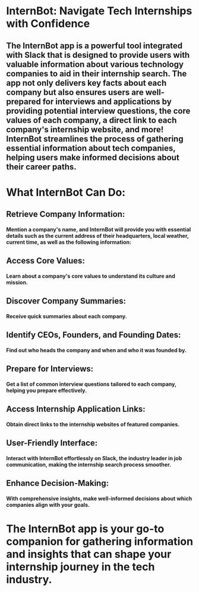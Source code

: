 # InternBot: Navigate Tech Internships with Confidence

## The InternBot app is a powerful tool integrated with Slack that is designed to provide users with valuable information about various technology companies to aid in their internship search. The app not only delivers key facts about each company but also ensures users are well-prepared for interviews and applications by providing potential interview questions, the core values of each company, a direct link to each company's internship website, and more! InternBot streamlines the process of gathering essential information about tech companies, helping users make informed decisions about their career paths.

# What InternBot Can Do:

## Retrieve Company Information:
#### Mention a company's name, and InternBot will provide you with essential details such as the current address of their headquarters, local weather, current time, as well as the following information:

## Access Core Values:
#### Learn about a company's core values to understand its culture and mission.

## Discover Company Summaries:
#### Receive quick summaries about each company.

## Identify CEOs, Founders, and Founding Dates:
#### Find out who heads the company and when and who it was founded by.

## Prepare for Interviews:
#### Get a list of common interview questions tailored to each company, helping you prepare effectively.

## Access Internship Application Links:
#### Obtain direct links to the internship websites of featured companies.

## User-Friendly Interface:
#### Interact with InternBot effortlessly on Slack, the industry leader in job communication, making the internship search process smoother.

## Enhance Decision-Making:
#### With comprehensive insights, make well-informed decisions about which companies align with your goals.

#
# The InternBot app is your go-to companion for gathering information and insights that can shape your internship journey in the tech industry.